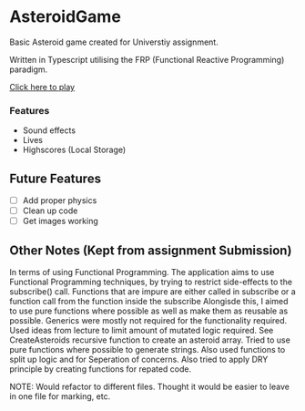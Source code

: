 # AsteroidGame

Basic Asteroid game created for Universtiy assignment. 

Written in Typescript utilising the FRP (Functional Reactive Programming) paradigm. 

[Click here to play](https://anttargett.github.io/AsteroidGame/)

### Features
- Sound effects
- Lives
- Highscores (Local Storage) 


## Future Features
- [ ] Add proper physics 
- [ ] Clean up code 
- [ ] Get images working

## Other Notes (Kept from assignment Submission) 

In terms of using Functional Programming.
The application aims to use Functional Programming techniques, by trying to  restrict side-effects to the subscribe() call.
Functions that are impure are either called in subscribe or a function call from the function inside the subscribe
Alongisde this, I aimed to use pure functions where possible as well as make them as reusable as possible.
Generics were mostly not required for the functionality required.
Used ideas from lecture to limit amount of mutated logic required. See CreateAsteroids recursive function to create an asteroid array.
Tried to use pure functions where possible to generate strings. 
Also used functions to split up logic and for Seperation of concerns. 
Also tried to apply DRY principle by creating functions for repated code. 

NOTE: Would refactor to different files. Thought it would be easier to leave in one file for marking, etc. 

